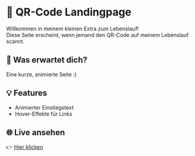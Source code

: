 # 🎉 QR-Code Landingpage

Willkommen in meinem kleinen Extra zum Lebenslauf!  
Diese Seite erscheint, wenn jemand den QR-Code auf meinem Lebenslauf scannt.

## 🚀 Was erwartet dich?

Eine kurze, animierte Seite :)

## 💡 Features

- Animierter Einstiegstext
- Hover-Effekte für Links

## 🌐 Live ansehen

👉 [Hier klicken](https://mephju90.github.io/qr-page/)


